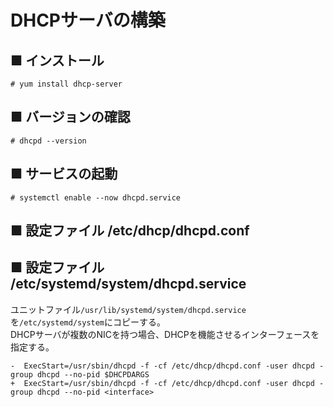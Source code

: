 # DHCPサーバの構築
## ■ インストール
```
# yum install dhcp-server
```

## ■ バージョンの確認
```
# dhcpd --version
```

## ■ サービスの起動
```
# systemctl enable --now dhcpd.service
```

## ■ 設定ファイル /etc/dhcp/dhcpd.conf

## ■ 設定ファイル /etc/systemd/system/dhcpd.service
ユニットファイル`/usr/lib/systemd/system/dhcpd.service`を`/etc/systemd/system`にコピーする。  
DHCPサーバが複数のNICを持つ場合、DHCPを機能させるインターフェースを指定する。
```
-  ExecStart=/usr/sbin/dhcpd -f -cf /etc/dhcp/dhcpd.conf -user dhcpd -group dhcpd --no-pid $DHCPDARGS
+  ExecStart=/usr/sbin/dhcpd -f -cf /etc/dhcp/dhcpd.conf -user dhcpd -group dhcpd --no-pid <interface>
```
